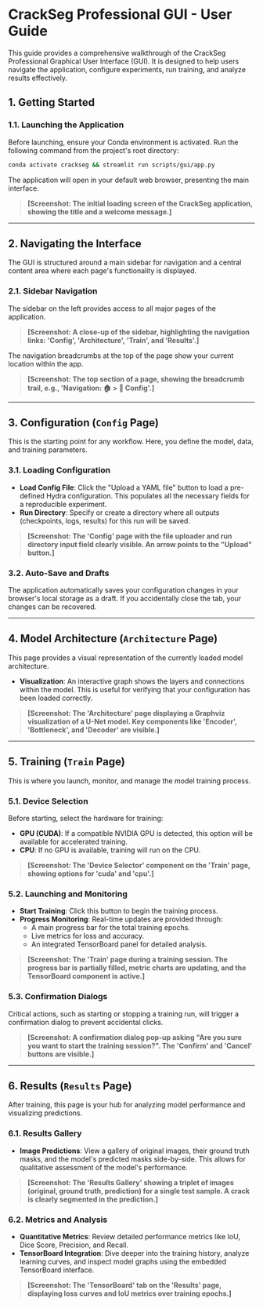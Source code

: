 # CrackSeg Professional GUI - User Guide

This guide provides a comprehensive walkthrough of the CrackSeg Professional Graphical User
Interface (GUI). It is designed to help users navigate the application, configure experiments,
run training, and analyze results effectively.

## 1. Getting Started

### 1.1. Launching the Application

Before launching, ensure your Conda environment is activated. Run the following command from
the project's root directory:

```bash
conda activate crackseg && streamlit run scripts/gui/app.py
```

The application will open in your default web browser, presenting the main interface.

> **[Screenshot: The initial loading screen of the CrackSeg application, showing the title and
> a welcome message.]**

---

## 2. Navigating the Interface

The GUI is structured around a main sidebar for navigation and a central content area where
each page's functionality is displayed.

### 2.1. Sidebar Navigation

The sidebar on the left provides access to all major pages of the application.

> **[Screenshot: A close-up of the sidebar, highlighting the navigation links: 'Config',
> 'Architecture', 'Train', and 'Results'.]**

The navigation breadcrumbs at the top of the page show your current location within the app.

> **[Screenshot: The top section of a page, showing the breadcrumb trail, e.g.,
> 'Navigation: 🏠 > 🔧 Config'.]**

---

## 3. Configuration (`Config` Page)

This is the starting point for any workflow. Here, you define the model, data, and training
parameters.

### 3.1. Loading Configuration

- **Load Config File**: Click the "Upload a YAML file" button to load a pre-defined Hydra
  configuration. This populates all the necessary fields for a reproducible experiment.
- **Run Directory**: Specify or create a directory where all outputs (checkpoints, logs,
  results) for this run will be saved.

> **[Screenshot: The 'Config' page with the file uploader and run directory input field
> clearly visible. An arrow points to the "Upload" button.]**

### 3.2. Auto-Save and Drafts

The application automatically saves your configuration changes in your browser's local
storage as a draft. If you accidentally close the tab, your changes can be recovered.

---

## 4. Model Architecture (`Architecture` Page)

This page provides a visual representation of the currently loaded model architecture.

- **Visualization**: An interactive graph shows the layers and connections within the model.
  This is useful for verifying that your configuration has been loaded correctly.

> **[Screenshot: The 'Architecture' page displaying a Graphviz visualization of a U-Net model.
> Key components like 'Encoder', 'Bottleneck', and 'Decoder' are visible.]**

---

## 5. Training (`Train` Page)

This is where you launch, monitor, and manage the model training process.

### 5.1. Device Selection

Before starting, select the hardware for training:

- **GPU (CUDA)**: If a compatible NVIDIA GPU is detected, this option will be available for
  accelerated training.
- **CPU**: If no GPU is available, training will run on the CPU.

> **[Screenshot: The 'Device Selector' component on the 'Train' page, showing options for
> 'cuda' and 'cpu'.]**

### 5.2. Launching and Monitoring

- **Start Training**: Click this button to begin the training process.
- **Progress Monitoring**: Real-time updates are provided through:
  - A main progress bar for the total training epochs.
  - Live metrics for loss and accuracy.
  - An integrated TensorBoard panel for detailed analysis.

> **[Screenshot: The 'Train' page during a training session. The progress bar is partially
> filled, metric charts are updating, and the TensorBoard component is active.]**

### 5.3. Confirmation Dialogs

Critical actions, such as starting or stopping a training run, will trigger a confirmation
dialog to prevent accidental clicks.

> **[Screenshot: A confirmation dialog pop-up asking "Are you sure you want to start the
> training session?". The 'Confirm' and 'Cancel' buttons are visible.]**

---

## 6. Results (`Results` Page)

After training, this page is your hub for analyzing model performance and visualizing
predictions.

### 6.1. Results Gallery

- **Image Predictions**: View a gallery of original images, their ground truth masks, and the
  model's predicted masks side-by-side. This allows for qualitative assessment of the model's
  performance.

> **[Screenshot: The 'Results Gallery' showing a triplet of images (original, ground truth,
> prediction) for a single test sample. A crack is clearly segmented in the prediction.]**

### 6.2. Metrics and Analysis

- **Quantitative Metrics**: Review detailed performance metrics like IoU, Dice Score,
  Precision, and Recall.
- **TensorBoard Integration**: Dive deeper into the training history, analyze learning curves,
  and inspect model graphs using the embedded TensorBoard interface.

> **[Screenshot: The 'TensorBoard' tab on the 'Results' page, displaying loss curves and
> IoU metrics over training epochs.]**
